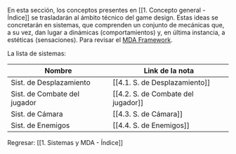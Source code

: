 
En esta sección, los conceptos presentes en [[1. Concepto general - Índice]] se trasladarán al ámbito técnico del game design. Estas ideas se concretarán en sistemas, que comprenden un conjunto de mecánicas que, a su vez, dan lugar a dinámicas (comportamientos) y, en última instancia, a estéticas (sensaciones). Para revisar el [MDA Framework](https://users.cs.northwestern.edu/~hunicke/MDA.pdf).

La lista de sistemas:

| Nombre                       | Link de la nota                    |
| ---------------------------- | ---------------------------------- |
| Sist. de Desplazamiento      | [[4.1. S. de Desplazamiento]]      |
| Sist. de Combate del jugador | [[4.2. S. de Combate del jugador]] |
| Sist. de Cámara              | [[4.3. S. de Cámara]]              |
| Sist. de Enemigos            | [[4.4. S. de Enemigos]]            |


Regresar: [[1. Sistemas y MDA - Índice]]